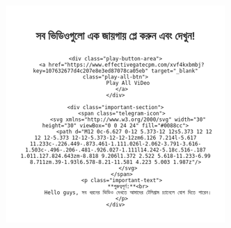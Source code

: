 <div class="custom-video-container">
    <h2 class="bangla-heading">সব ভিডিওগুলো এক জায়গায় প্লে করুন এবং দেখুন!</h2>

    <div class="play-button-area">
        <a href="https://www.effectivegatecpm.com/xvf4kxbmbj?key=107632677d4c207e8e3ed87078ca05eb" target="_blank" class="play-all-btn">
            Play All ViDeo
        </a>
    </div>

    <div class="important-section">
        <span class="telegram-icon">
            <svg xmlns="http://www.w3.org/2000/svg" width="30" height="30" viewBox="0 0 24 24" fill="#0088cc">
                <path d="M12 0c-6.627 0-12 5.373-12 12s5.373 12 12 12 12-5.373 12-12-5.373-12-12-12zm6.126 7.214l-5.617 11.233c-.226.449-.873.461-1.111.026l-2.062-3.791-3.616-1.503c-.496-.206-.481-.926.027-1.111l14.242-5.18c.516-.187 1.011.127.824.643zm-8.818 9.206l1.372 2.522 5.618-11.233-6.99 8.711zm.39-1.93l6.578-8.21-11.581 4.223 5.003 1.987z"/>
            </svg>
        </span>
        <p class="important-text">
            **গুরুত্বপূর্ণ:**<br>
            Hello guys, সব ধরনের ভিডিও দেখতে আমাদের টেলিগ্রাম চ্যানেলে যোগ দিতে পারেন।
        </p>
    </div>
</div>

<style>
/* CSS Styling */
.custom-video-container {
    padding: 20px;
    background-color: #fff;
    font-family: Arial, sans-serif;
    text-align: center;
    max-width: 100%;
    margin: 0 auto;
    box-sizing: border-box;
}

.bangla-heading {
    font-size: 24px;
    font-weight: bold;
    color: #333;
    margin-bottom: 30px;
    line-height: 1.3;
}

.play-button-area {
    margin: 40px 0;
}

.play-all-btn {
    display: inline-block;
    padding: 15px 40px;
    background-color: #00bcd4; /* Telegram Blue এর কাছাকাছি */
    color: white !important;
    text-decoration: none !important;
    font-size: 20px;
    font-weight: bold;
    border-radius: 5px;
    transition: background-color 0.3s ease;
    box-shadow: 0 4px 6px rgba(0, 0, 0, 0.1);
}

.play-all-btn:hover {
    background-color: #0097a7; /* Hover Effect */
}

.important-section {
    background-color: #333; /* নিচের কালো ব্যাকগ্রাউন্ড */
    color: white;
    padding: 20px 10px;
    margin-top: 30px;
    border-radius: 0 0 5px 5px;
    display: flex;
    flex-direction: column;
    align-items: center;
}

.telegram-icon {
    display: block;
    margin-bottom: 10px;
}

.important-text {
    font-size: 14px;
    line-height: 1.5;
    margin: 0;
}
</style>
